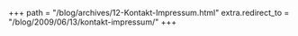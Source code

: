 +++
path = "/blog/archives/12-Kontakt-Impressum.html"
extra.redirect_to = "/blog/2009/06/13/kontakt-impressum/"
+++
